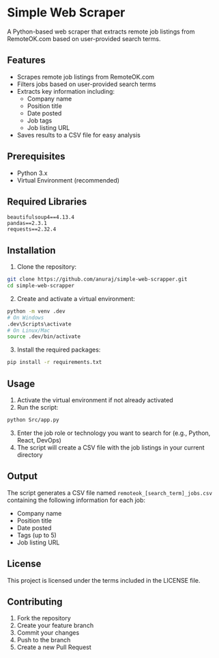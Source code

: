 # Simple Web Scraper

A Python-based web scraper that extracts remote job listings from RemoteOK.com based on user-provided search terms.

## Features

- Scrapes remote job listings from RemoteOK.com
- Filters jobs based on user-provided search terms
- Extracts key information including:
  - Company name
  - Position title
  - Date posted
  - Job tags
  - Job listing URL
- Saves results to a CSV file for easy analysis

## Prerequisites

- Python 3.x
- Virtual Environment (recommended)

## Required Libraries

```
beautifulsoup4==4.13.4
pandas==2.3.1
requests==2.32.4
```

## Installation

1. Clone the repository:
```bash
git clone https://github.com/anuraj/simple-web-scrapper.git
cd simple-web-scrapper
```

2. Create and activate a virtual environment:
```bash
python -m venv .dev
# On Windows
.dev\Scripts\activate
# On Linux/Mac
source .dev/bin/activate
```

3. Install the required packages:
```bash
pip install -r requirements.txt
```

## Usage

1. Activate the virtual environment if not already activated
2. Run the script:
```bash
python Src/app.py
```
3. Enter the job role or technology you want to search for (e.g., Python, React, DevOps)
4. The script will create a CSV file with the job listings in your current directory

## Output

The script generates a CSV file named `remoteok_[search_term]_jobs.csv` containing the following information for each job:
- Company name
- Position title
- Date posted
- Tags (up to 5)
- Job listing URL

## License

This project is licensed under the terms included in the LICENSE file.

## Contributing

1. Fork the repository
2. Create your feature branch
3. Commit your changes
4. Push to the branch
5. Create a new Pull Request
